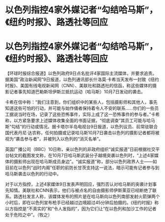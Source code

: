 # 以色列指控4家外媒记者“勾结哈马斯”，《纽约时报》、路透社等回应

# 以色列指控4家外媒记者“勾结哈马斯”，《纽约时报》、路透社等回应

【环球时报综合报道】以色列政府9日点名批评4家国际主流媒体，并要求追责。据美国“政治新闻网”9日报道，以色列通讯部长什洛莫·卡希当天发布一封致《纽约时报》、美国有线电视新闻网（CNN）、美联社和路透社的信函，称这些媒体的摄影记者事先知道巴勒斯坦伊斯兰抵抗运动（哈马斯）10月7日发动的袭击。

卡希在信中称：“我们注意到，你们组织中的某些人，包括摄影师和其他人，事先知道这些可怕的行动，并可能与始作俑者保持着令人不安的联系……你们的一些员工据说当时在场，记录了这些恐怖事件，实际上成了这一恐怖事件的参与者。”卡希称，以方紧急要求上述媒体收集全面的书面证据，“彻底调查”其员工可能与哈马斯“勾结”的行动或情况。据卡塔尔半岛电视台9日报道，以色列议员、前常驻联合国代表丹尼·达农称，任何拍摄或记录哈马斯10月7日袭击以色列的摄影记者都将被视为“袭击参与者”，并被列入以色列的“消灭名单”。

英国广播公司（BBC）10日称，亲以色列的非政府组织“诚实报道”日前根据社交平台帖文的截图发文称，在10月7日哈马斯武装分子越境突袭以色列时，“上述4家媒体的摄影师出现在哈马斯成员身边”。“诚实报道”称，部分以色列政界人士——如目前在以色列“战时内阁”任职的前防长甘茨支持这一说法，暗示可能有记者参与到哈马斯袭击以色列的行动中。

对于以方指控，上述4家媒体9日发表声明回应，强烈否认对哈马斯的突袭计划事先知情。美联社和CNN表示，他们与被点名的自由摄影师伊斯莱亚已经断绝了联系。路透社发言人称，该媒体发布的照片是在哈马斯向以色列南部发射火箭弹两个小时后，即在以色列宣布枪手已经越过边境超过45分钟后拍摄的。《纽约时报》称以方指控是“不真实的”和“令人发指的”，因为它们让“在以色列和加沙工作的记者处于危险之中”。（牧之）

